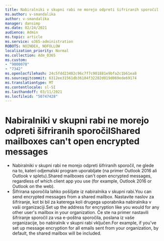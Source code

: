 ```yaml
---
title: Nabiralniki v skupni rabi ne morejo odpreti šifriranih sporočil
ms.author: v-smandalika
author: v-smandalika
manager: dansimp
ms.date: 02/24/2021
audience: Admin
ms.topic: article
ms.service: o365-administration
ROBOTS: NOINDEX, NOFOLLOW
localization_priority: Normal
ms.collection: Adm_O365
ms.custom:
- "9000078"
- "7342"
ms.openlocfilehash: 24c5fdd23482c96c7f7c901881e9bfa2c1b61ea8
ms.sourcegitcommit: 6312ee31561db36104f32282d019d069ede69174
ms.translationtype: MT
ms.contentlocale: sl-SI
ms.lasthandoff: 03/11/2021
ms.locfileid: "50747428"
---
```

# <a name="shared-mailboxes-cant-open-encrypted-messages"></a><span data-ttu-id="d31a0-102">Nabiralniki v skupni rabi ne morejo odpreti šifriranih sporočil</span><span class="sxs-lookup"><span data-stu-id="d31a0-102">Shared mailboxes can't open encrypted messages</span></span>

- <span data-ttu-id="d31a0-103">Nabiralniki v skupni rabi ne morejo odpreti šifriranih sporočil, ne glede na to, kateri odjemalski program uporabljate (na primer Outlook 2016 ali Outlook v spletu).</span><span class="sxs-lookup"><span data-stu-id="d31a0-103">Shared mailboxes can't open encrypted messages, regardless of which client app you use (for example, Outlook 2016 or Outlook on the web).</span></span>
- <span data-ttu-id="d31a0-104">Šifrirana sporočila lahko pošiljate iz nabiralnika v skupni rabi.</span><span class="sxs-lookup"><span data-stu-id="d31a0-104">You can send encrypted messages from a shared mailbox.</span></span> <span data-ttu-id="d31a0-105">Nastavite naslov za šifriranje, kot bi bil za katerega koli drugega uporabnika nabiralnika v vaši organizaciji.</span><span class="sxs-lookup"><span data-stu-id="d31a0-105">Set up the address for encryption like you would for any other user's mailbox in your organization.</span></span> <span data-ttu-id="d31a0-106">Če ste na primer nastavili šifriranje sporočil za vsa e-poštna sporočila, poslana iz vaše organizacije, bo nabiralnik v skupni rabi vključen.</span><span class="sxs-lookup"><span data-stu-id="d31a0-106">For example, if you've set up message encryption for all emails sent from your organization, by default, the shared mailbox will be included.</span></span>
